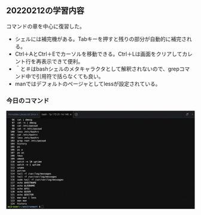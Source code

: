 ## 20220212の学習内容
コマンドの章を中心に復習した。<br>
- シェルには補完機がある。Tabキーを押すと残りの部分が自動的に補完される。
- Ctrl＋AとCtrl＋Eでカーソルを移動できる。Ctrl＋Lは画面をクリアしてカレント行を再表示できて便利。
- ＾と＃はbashシェルのメタキャラクタとして解釈されないので、grepコマンド中で引用符で括らなくても良い。
- manではデフォルトのページャとしてlessが設定されている。

### 今日のコマンド
![20220212](images/2022-02-12.png)